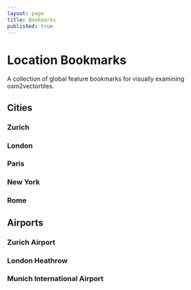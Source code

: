 ```yaml
---
layout: page
title: Bookmarks
published: true
---
```


# Location Bookmarks

A collection of global feature bookmarks
for visually examining osm2vectortiles.

<script src='https://api.tiles.mapbox.com/mapbox-gl-js/v0.15.0/mapbox-gl.js'></script>
<link href='https://api.tiles.mapbox.com/mapbox-gl-js/v0.15.0/mapbox-gl.css' rel='stylesheet' />

## Cities

### Zurich

<div class="map-preview" data-lat="47.3782" data-lon="8.5395" data-zoom="11"></div>

### London

<div class="map-preview" data-lat="51.5071" data-lon="-0.1266" data-zoom="11"></div>

### Paris

<div class="map-preview" data-lat="48.85618" data-lon="2.35214" data-zoom="11"></div>

### New York

<div class="map-preview" data-lat="40.7306" data-lon="-73.9860" data-zoom="11"></div>

### Rome

<div class="map-preview" data-lat="41.89346" data-lon="12.48273" data-zoom="11"></div>

## Airports

### Zurich Airport

<div class="map-preview" data-lat="47.4582802" data-lon="8.548178" data-zoom="13"></div>

### London Heathrow

<div class="map-preview" data-lat="51.4707" data-lon="-0.4579" data-zoom="13"></div>

### Munich International Airport

<div class="map-preview" data-lat="48.3535" data-lon="11.7918" data-zoom="13"></div>

<script>
	mapboxgl.accessToken = 'pk.eyJ1IjoibW9yZ2Vua2FmZmVlIiwiYSI6IjIzcmN0NlkifQ.0LRTNgCc-envt9d5MzR75w';

	var divs = document.querySelectorAll('.map-preview');

	[].forEach.call(divs, function(div) {
		var lat = parseFloat(div.getAttribute("data-lat"));
		var lon = parseFloat(div.getAttribute("data-lon"));
		var zoom = parseFloat(div.getAttribute("data-zoom"));
		var vectorMap = new mapboxgl.Map({
		    container: div,
		    style: '/styles/bright-v8.json',
		    center: [lon, lat],
		    zoom: zoom
		});
	});
</script>
